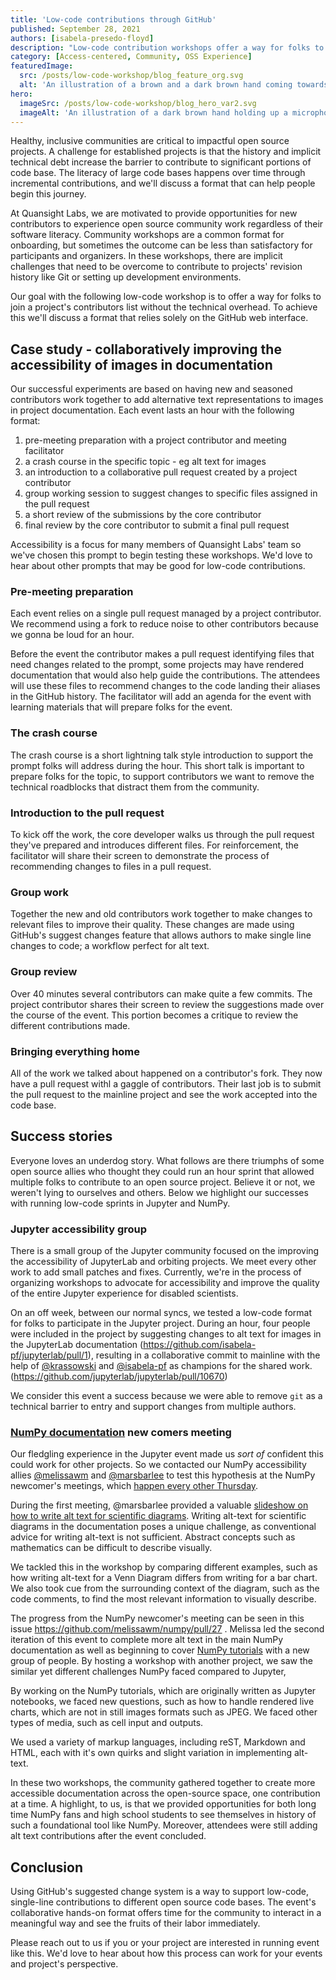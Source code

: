 ```yaml
---
title: 'Low-code contributions through GitHub'
published: September 28, 2021
authors: [isabela-presedo-floyd]
description: "Low-code contribution workshops offer a way for folks to join a project's contributors list without the technical overhead. In this blog we present a workshop format that relies solely on the GitHub web interface."
category: [Access-centered, Community, OSS Experience]
featuredImage:
  src: /posts/low-code-workshop/blog_feature_org.svg
  alt: 'An illustration of a brown and a dark brown hand coming towards each other to pass a business card with the logo of Quansight Labs.'
hero:
  imageSrc: /posts/low-code-workshop/blog_hero_var2.svg
  imageAlt: 'An illustration of a dark brown hand holding up a microphone, with some graphical elements highlighting the top of the microphone.'
---
```


Healthy, inclusive communities are critical to impactful open source projects.
A challenge for established projects is that the history and implicit technical
debt increase the barrier to contribute to significant portions of code base.
The literacy of large code bases happens over time through incremental
contributions, and we'll discuss a format that can help people begin this
journey.

At Quansight Labs, we are motivated to provide opportunities for new
contributors to experience open source community work regardless of their
software literacy. Community workshops are a common format for onboarding, but
sometimes the outcome can be less than satisfactory for participants and
organizers. In these workshops, there are implicit challenges that need to be
overcome to contribute to projects' revision history like Git or setting up
development environments.

Our goal with the following low-code workshop is to offer a way for folks to
join a project's contributors list without the technical overhead. To achieve
this we'll discuss a format that relies solely on the GitHub web interface.

## Case study - collaboratively improving the accessibility of images in documentation

Our successful experiments are based on having new and seasoned contributors
work together to add alternative text representations to images in project
documentation. Each event lasts an hour with the following format:

1. pre-meeting preparation with a project contributor and meeting facilitator
2. a crash course in the specific topic - eg alt text for images
3. an introduction to a collaborative pull request created by a project contributor
4. group working session to suggest changes to specific files assigned in the pull request
5. a short review of the submissions by the core contributor
6. final review by the core contributor to submit a final pull request

Accessibility is a focus for many members of Quansight Labs' team so we've
chosen this prompt to begin testing these workshops. We'd love to hear about
other prompts that may be good for low-code contributions.

### Pre-meeting preparation

Each event relies on a single pull request managed by a project contributor.
We recommend using a fork to reduce noise to other contributors because we
gonna be loud for an hour.

Before the event the contributor makes a pull request identifying files that
need changes related to the prompt, some projects may have rendered
documentation that would also help guide the contributions. The attendees will
use these files to recommend changes to the code landing their aliases in the
GitHub history. The facilitator will add an agenda for the event with learning
materials that will prepare folks for the event.

### The crash course

The crash course is a short lightning talk style introduction to support the
prompt folks will address during the hour. This short talk is important to
prepare folks for the topic, to support contributors we want to remove the
technical roadblocks that distract them from the community.

### Introduction to the pull request

To kick off the work, the core developer walks us through the pull request
they've prepared and introduces different files. For reinforcement, the
facilitator will share their screen to demonstrate the process of recommending
changes to files in a pull request.

### Group work

Together the new and old contributors work together to make changes to relevant
files to improve their quality. These changes are made using GitHub's suggest
changes feature that allows authors to make single line changes to code; a
workflow perfect for alt text.

### Group review

Over 40 minutes several contributors can make quite a few commits. The project
contributor shares their screen to review the suggestions made over the course
of the event. This portion becomes a critique to review the different
contributions made.

### Bringing everything home

All of the work we talked about happened on a contributor's fork. They now
have a pull request withl a gaggle of contributors. Their last job is to
submit the pull request to the mainline project and see the work accepted into
the code base.

## Success stories

Everyone loves an underdog story. What follows are there triumphs of some open
source allies who thought they could run an hour sprint that allowed multiple
folks to contribute to an open source project. Believe it or not, we weren't
lying to ourselves and others. Below we highlight our successes with running
low-code sprints in Jupyter and NumPy.

### Jupyter accessibility group

There is a small group of the Jupyter community focused on the improving the
accessibility of JupyterLab and orbiting projects. We meet every other work to
add small patches and fixes. Currently, we're in the process of organizing
workshops to advocate for accessibility and improve the quality of the entire
Jupyter experience for disabled scientists.

On an off week, between our normal syncs, we tested a low-code format for folks
to participate in the Jupyter project. During an hour, four people were
included in the project by suggesting changes to alt text for images in the
JupyterLab documentation (https://github.com/isabela-pf/jupyterlab/pull/1),
resulting in a collaborative commit to mainline with the help of [@krassowski](https://github.com/krassowski)
and [@isabela-pf](https://github.com/isabela-pf) as champions for the shared
work.(https://github.com/jupyterlab/jupyterlab/pull/10670)

We consider this event a success because we were able to remove `git` as a
technical barrier to entry and support changes from multiple authors.

### [NumPy documentation](https://numpy.org/doc/stable/) new comers meeting

Our fledgling experience in the Jupyter event made us _sort of_ confident this
could work for other projects. So we contacted our NumPy accessibility allies
[@melissawm](https://github.com/melissawm) and [@marsbarlee](https://github.com/marsbarlee) to test this hypothesis at the NumPy newcomer's
meetings, which [happen every other
Thursday](https://mail.python.org/archives/list/numpy-discussion@python.org/thread/4EBH3QAH6IR56WJCM7VEL55ACGGK6JKP/).

During the first meeting, @marsbarlee provided a valuable [slideshow on how to
write alt text for scientific
diagrams](https://docs.google.com/presentation/d/150vhbpGrtAc3ALhrS1a07lhEKCgevAY3ITh-4eCndDk/edit?usp=sharing).
Writing alt-text for scientific diagrams in the documentation poses a unique
challenge, as conventional advice for writing alt-text is not sufficient.
Abstract concepts such as mathematics can be difficult to describe visually.

We tackled this in the workshop by comparing different examples, such as how
writing alt-text for a Venn Diagram differs from writing for a bar chart. We
also took cue from the surrounding context of the diagram, such as the code
comments, to find the most relevant information to visually describe.

The progress from the NumPy newcomer's meeting can be seen in this issue
https://github.com/melissawm/numpy/pull/27 . Melissa led the second iteration
of this event to complete more alt text in the main NumPy documentation as well
as beginning to cover [NumPy tutorials](https://numpy.org/numpy-tutorials/)
with a new group of people. By hosting a workshop with another project, we saw
the similar yet different challenges NumPy faced compared to Jupyter,

By working on the NumPy tutorials, which are originally written as Jupyter
notebooks, we faced new questions, such as how to handle rendered live charts,
which are not in still images formats such as JPEG. We faced other types of
media, such as cell input and outputs.

We used a variety of markup languages, including reST, Markdown and HTML, each
with it's own quirks and slight variation in implementing alt-text.

In these two workshops, the community gathered together to create more
accessible documentation across the open-source space, one contribution at a
time. A highlight, to us, is that we provided opportunities for both long time
NumPy fans and high school students to see themselves in history of such a
foundational tool like NumPy. Moreover, attendees were still adding alt text
contributions after the event concluded.

## Conclusion

Using GitHub's suggested change system is a way to support low-code,
single-line contributions to different open source code bases. The event's
collaborative hands-on format offers time for the community to interact in a
meaningful way and see the fruits of their labor immediately.

Please reach out to us if you or your project are interested in running event
like this. We'd love to hear about how this process can work for your events
and project's perspective.
